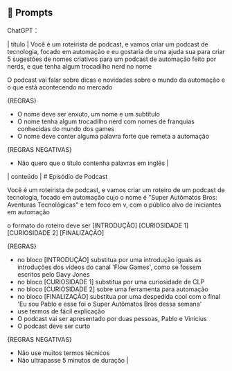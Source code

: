## 🧠 Prompts


ChatGPT：


|  título  | Você é um roteirista de podcast, e vamos criar um podcast de tecnologia, focado em automação e eu gostaria de uma ajuda sua para criar 5 sugestões
de nomes criativos para um podcast de automação feito por nerds, e que tenha algum trocadilho nerd no nome

O podcast vai falar sobre dicas e novidades sobre o mundo da automação e o que está acontecendo no mercado

{REGRAS}

- O nome deve ser enxuto, um nome e um subtítulo
- O nome tenha algum trocadilho nerd com nomes de franquias conhecidas do mundo dos games
- O nome deve conter alguma palavra forte que remeta a automação

{REGRAS NEGATIVAS}

- Não quero que o título contenha palavras em inglês                                                        |


| conteúdo | # Episódio de Podcast

Você é um roteirista de podcast, e vamos criar um  roteiro de um podcast de tecnologia, focado em automação cujo o nome é "Super Autômatos Bros: Aventuras Tecnológicas" e tem foco em v,  com o público alvo de iniciantes em automação

o formato do roteiro deve ser
[INTRODUÇÃO]
[CURIOSIDADE 1]
[CURIOSIDADE 2]
[FINALIZAÇÃO]

{REGRAS}

- no bloco [INTRODUÇÃO] substitua por uma introdução iguais as introduções dos vídeos do canal 'Flow Games', como se fossem escritos pelo Davy Jones
- no bloco [CURIOSIDADE 1] substitua por uma curiosidade de CLP
- no bloco [CURIOSIDADE 2] sobre uma ferramenta para automação
- no bloco [FINALIZAÇÃO] substitua por uma despedida cool com o final 'Eu sou Pablo e esse foi o Super Autômatos Bros dessa semana'
- use termos de fácil explicação
- O podcast vai ser apresentado por duas pessoas, Pablo e Vinicius
- O podcast deve ser curto

{REGRAS NEGATIVAS}

- Não use muitos termos técnicos
- Não ultrapasse 5 minutos de duração |

